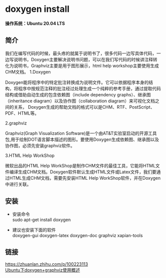 # doxygen install

**操作系统：Ubuntu 20.04 LTS**

## 简介
我们在编写代码的时候，最头疼的就属于说明书了，很多代码一边写具体代码，一边写说明书，Doxygen主要解决说明书问题，可以在我们写代码的时候讲注释转化为说明书，Graphviz主要是用于图形展示，html help workshop主要使用生成CHM文档。
1.Doxygen

Doxygen能将程序中的特定批注转换成为说明文件。它可以依据程序本身的结构，将程序中按规范注释的批注经过处理生成一个纯粹的参考手册，通过提取代码结构或借助自动生成的包含依赖图（include dependency graphs）、继承图（inheritance diagram）以及协作图（collaboration diagram）来可视化文档之间的关系， Doxygen生成的帮助文档的格式可以是CHM、RTF、PostScript、PDF、HTML等。

2.graphviz

Graphviz(Graph Visualization Software)是一个由AT&T实验室启动的开源工具包,用于绘制DOT语言脚本描述的图形。要使用Doxygen生成依赖图、继承图以及协作图，必须先安装graphviz软件。

3.HTML Help WorkShop

微软出品的HTML Help WorkShop是制作CHM文件的最佳工具，它能将HTML文件编译生成CHM文档。Doxygen软件默认生成HTML文件或Latex文件，我们要通过HTML生成CHM文档，需要先安装HTML Help WorkShop软件，并在Doxygen中进行关联。

## 安装
* 安装命令  
sudo apt-get install doxygen 

* 建议也安装下面的软件  
doxygen-gui doxygen-latex doxygen-doc graphviz xapian-tools

## 链接
https://zhuanlan.zhihu.com/p/100223113  
[Ubuntu下doxygen+graphviz使用概述](https://www.cnblogs.com/arnoldlu/p/11552271.html)